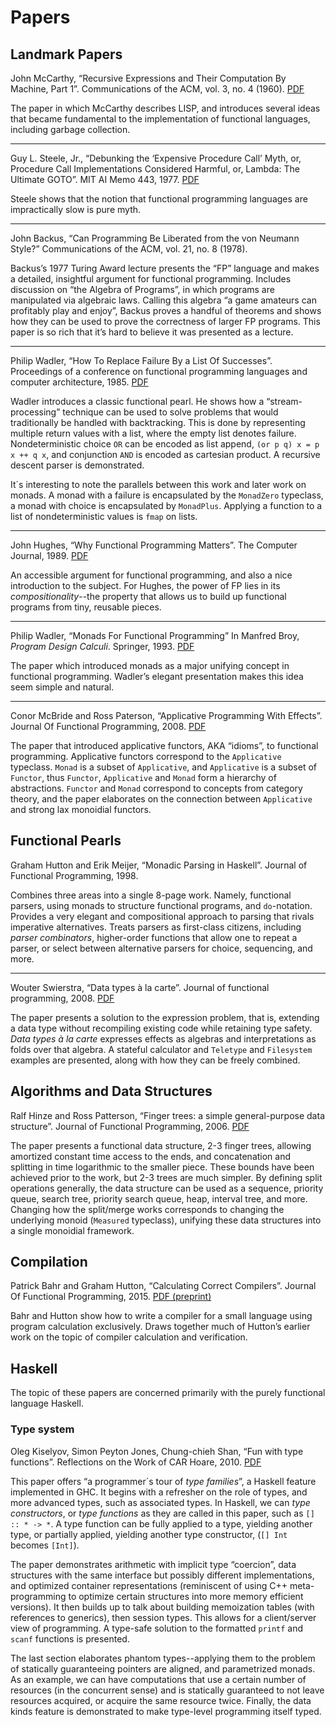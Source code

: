 # Papers

## Landmark Papers

John McCarthy, “Recursive Expressions and Their Computation By Machine,
Part 1”.  Communications of the ACM, vol. 3, no. 4 (1960).
[PDF](http://www-formal.stanford.edu/jmc/recursive.pdf)

The paper in which McCarthy describes LISP, and introduces several
ideas that became fundamental to the implementation of functional
languages, including garbage collection.

---

Guy L. Steele, Jr., “Debunking the ‘Expensive Procedure Call’ Myth, or,
Procedure Call Implementations Considered Harmful, or, Lambda: The
Ultimate GOTO”.  MIT AI Memo 443, 1977.
[PDF](https://dspace.mit.edu/bitstream/handle/1721.1/5753/AIM-443.pdf?sequence=2&isAllowed=y)

Steele shows that the notion that functional programming languages are
impractically slow is pure myth.

---

John Backus, “Can Programming Be Liberated from the von Neumann Style?”
Communications of the ACM, vol. 21, no. 8 (1978).

Backus’s 1977 Turing Award lecture presents the “FP” language and
makes a detailed, insightful argument for functional programming.
Includes discussion on “the Algebra of Programs”, in which programs
are manipulated via algebraic laws.  Calling this algebra “a game
amateurs can profitably play and enjoy”, Backus proves a handful of
theorems and shows how they can be used to prove the correctness of
larger FP programs.  This paper is so rich that it’s hard to believe
it was presented as a lecture.

---

Philip Wadler, “How To Replace Failure By a List Of Successes”.
Proceedings of a conference on functional programming languages and
computer architecture, 1985.
[PDF](https://rkrishnan.org/files/wadler-1985.pdf)

Wadler introduces a classic functional pearl.  He shows how a
“stream-processing” technique can be used to solve problems that would
traditionally be handled with backtracking.  This is done by
representing multiple return values with a list, where the empty list
denotes failure.  Nondeterministic choice `OR` can be encoded as list
append, `(or p q) x = p x ++ q x`, and conjunction `AND` is encoded as
cartesian product.  A recursive descent parser is demonstrated.

It´s interesting to note the parallels between this work and later
work on monads.  A monad with a failure is encapsulated by the
`MonadZero` typeclass, a monad with choice is encapsulated by
`MonadPlus`.  Applying a function to a list of nondeterministic values
is `fmap` on lists.

---

John Hughes, “Why Functional Programming Matters”.  The Computer
Journal, 1989.
[PDF](https://www.cs.kent.ac.uk/people/staff/dat/miranda/whyfp90.pdf)

An accessible argument for functional programming, and also a nice
introduction to the subject.  For Hughes, the power of FP lies in
its *compositionality*--the property that allows us to build up
functional programs from tiny, reusable pieces.

---

Philip Wadler, “Monads For Functional Programming”
In Manfred Broy, *Program Design Calculi*.  Springer, 1993.
[PDF](https://homepages.inf.ed.ac.uk/wadler/papers/marktoberdorf/baastad.pdf)

The paper which introduced monads as a major unifying concept in
functional programming.  Wadler’s elegant presentation makes this idea
seem simple and natural.

---

Conor McBride and Ross Paterson, “Applicative Programming With
Effects”.  Journal Of Functional Programming, 2008.
[PDF](http://www.staff.city.ac.uk/~ross/papers/Applicative.pdf)

The paper that introduced applicative functors, AKA “idioms”, to
functional programming.  Applicative functors correspond to the
`Applicative` typeclass.  `Monad` is a subset of `Applicative`, and
`Applicative` is a subset of `Functor`, thus `Functor`, `Applicative`
and `Monad` form a hierarchy of abstractions.  `Functor` and `Monad`
correspond to concepts from category theory, and the paper elaborates
on the connection between `Applicative` and strong lax monoidial
functors.

## Functional Pearls
Graham Hutton and Erik Meijer, “Monadic Parsing in Haskell”.  Journal
of Functional Programming, 1998.

Combines three areas into a single 8-page work.  Namely, functional
parsers, using monads to structure functional programs, and
`do`-notation.  Provides a very elegant and compositional approach to
parsing that rivals imperative alternatives.  Treats parsers as
first-class citizens, including _parser combinators_, higher-order
functions that allow one to repeat a parser, or select between
alternative parsers for choice, sequencing, and more.

---

Wouter Swierstra, “Data types à la carte”.   Journal of functional
programming, 2008.
[PDF](http://www.cs.ru.nl/~W.Swierstra/Publications/DataTypesALaCarte.pdf)

The paper presents a solution to the expression problem, that is,
extending a data type without recompiling existing code while
retaining type safety. _Data types à la carte_ expresses effects as
algebras and interpretations as folds over that algebra.  A stateful
calculator and `Teletype` and `Filesystem` examples are presented,
along with how they can be freely combined.

## Algorithms and Data Structures
Ralf Hinze and Ross Patterson, “Finger trees: a simple general-purpose
data structure”. Journal of Functional Programming, 2006.
[PDF](https://archive.alvb.in/msc/03_infoafp/papers/2012-12-18_WerkCollege_FingerTreesRalfHinze.pdf)

The paper presents a functional data structure, 2-3 finger trees,
allowing amortized constant time access to the ends, and concatenation
and splitting in time logarithmic to the smaller piece.  These bounds
have been achieved prior to the work, but 2-3 trees are much simpler.
By defining split operations generally, the data structure can be used
as a sequence, priority queue, search tree, priority search queue,
heap, interval tree, and more.  Changing how the split/merge works
corresponds to changing the underlying monoid (`Measured` typeclass),
unifying these data structures into a single monoidial framework.

## Compilation

Patrick Bahr and Graham Hutton, “Calculating Correct Compilers”.
Journal Of Functional Programming, 2015.
[PDF (preprint)](http://www.cs.nott.ac.uk/~pszgmh/ccc.pdf)

Bahr and Hutton show how to write a compiler for a small language
using program calculation exclusively.  Draws together much of
Hutton’s earlier work on the topic of compiler calculation and
verification.

## Haskell
The topic of these papers are concerned primarily with the purely
functional language Haskell.

### Type system
Oleg Kiselyov, Simon Peyton Jones, Chung-chieh Shan, “Fun with type
functions”.  Reflections on the Work of CAR Hoare, 2010.
[PDF](https://www.microsoft.com/en-us/research/wp-content/uploads/2016/07/typefun.pdf)

This paper offers “a programmer´s tour of _type families_”, a Haskell
feature implemented in GHC.  It begins with a refresher on the role of
types, and more advanced types, such as associated types.  In Haskell,
we can _type constructors_, or _type functions_ as they are called in
this paper, such as `[] :: * -> *`.  A type function can be fully
applied to a type, yielding another type, or partially applied,
yielding another type constructor, (`[] Int` becomes `[Int]`).

The paper demonstrates arithmetic with implicit type “coercion”, data
structures with the same interface but possibly different
implementations, and optimized container representations (reminiscent
of using C++ meta-programming to optimize certain structures into more
memory efficient versions).  It then builds up to talk about building
memoization tables (with references to generics), then session types.
This allows for a client/server view of programming.  A type-safe solution to
the formatted `printf` and `scanf` functions is presented.

The last section elaborates phantom types--applying them to the
problem of statically guaranteeing pointers are aligned, and
parametrized monads.  As an example, we can have computations that use
a certain number of resources (in the concurrent sense) and is
statically guaranteed to not leave resources acquired, or acquire the
same resource twice.  Finally, the data kinds feature is demonstrated
to make type-level programming itself typed.


